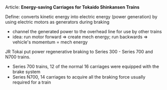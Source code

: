 
Article: **Energy-saving Carriages for Tokaido Shinkansen Trains**

Define: converts kinetic energy into electric energy (power generation) by using electric motors as generators during braking
- channel the generated power to the overhead line for use by other trains
- idea: run motor forward => create mech energy; run backwards => vehicle's momentum = mech energy

JR Tokai put power regenerative braking to Series 300 - Series 700 and N700 trains.
- Series 700 trains, 12 of the normal 16 carriages were equipped with the brake system
- Series N700, 14 carriages to acquire all the braking force usually required for a train
